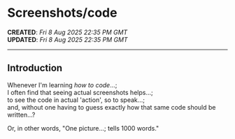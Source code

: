 # Screenshots/code    

**CREATED**: *Fri 8 Aug 2025 22:35 PM GMT*  
**UPDATED**: *Fri 8 Aug 2025 22:35 PM GMT*  

-----

## Introduction  

Whenever I'm learning *how to code*...;  
I often find that seeing actual screenshots helps...;     
to see the code in actual 'action', so to speak...;  
and, without one having to guess exactly how that same code should be written...?    

Or, in other words, "One picture...; tells 1000 words."   
